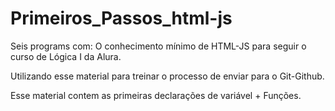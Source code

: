 # Primeiros_Passos_html-js

 Seis programs com: O conhecimento mínimo de HTML-JS para seguir o curso de Lógica I da Alura.
 
 Utilizando esse material para treinar o processo de enviar para o Git-Github.

 Esse material contem as primeiras declarações de variável + Funções.